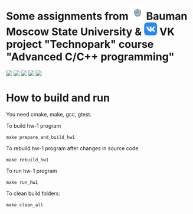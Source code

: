 # Some assignments from <img src="https://raw.githubusercontent.com/IlyaNyrkov/IlyaNyrkov/master/bmstu_logo.png" width="35px"> Bauman Moscow State University & <img src="https://raw.githubusercontent.com/IlyaNyrkov/IlyaNyrkov/master/vk_logo.png" width="35px"> VK project "Technopark" course "Advanced C/C++ programming"
![](https://img.shields.io/badge/OS-Linux-informational?style=flat&logo=linux&logoColor=white&color=2bbc8a)
![](https://img.shields.io/badge/Code-C-informational?style=flat&logo=c&logoColor=white&color=2bbc8a)
![](https://img.shields.io/badge/Code-C++-informational?style=flat&logo=cplusplus&logoColor=white&color=2bbc8a)
![](https://img.shields.io/badge/Testing-Gtest-informational?style=flat&logo=textpattern&logoColor=white&color=2bbc8a)
![](https://img.shields.io/badge/Tools-CMake-informational?style=flat&logo=cmake&logoColor=white&color=2bbc8a)

# How to build and run
You need cmake, make, gcc, gtest. <br />

To build hw-1 program
```
make prepare_and_build_hw1
```
To rebuild hw-1 program after changes in source code
```
make rebuild_hw1
```
To run hw-1 program
```
make run_hw1
```
To clean build folders:
```
make clean_all
```